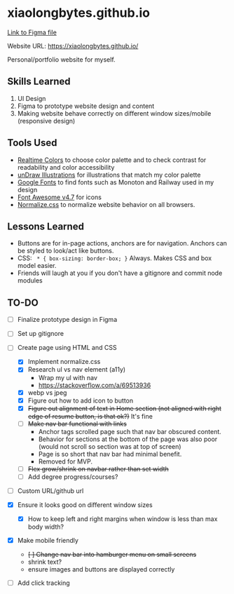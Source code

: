 # xiaolongbytes.github.io
[Link to Figma file](https://www.figma.com/file/zfkwEcGIBBs7vR97tzkndb/April's-Personal-Website?type=design&node-id=0%3A1&mode=design&t=CfYblM5eLAY2hOoo-1)

Website URL: https://xiaolongbytes.github.io/

Personal/portfolio website for myself.

## Skills Learned
1. UI Design
2. Figma to prototype website design and content
3. Making website behave correctly on different window sizes/mobile (responsive design)

## Tools Used
- [Realtime Colors](https://realtimecolors.com/?colors=040201-FBEEEA-853619-f2c9ba-bc4d24) to choose color palette and to check contrast for readability and color accessibility
- [unDraw Illustrations](https://undraw.co/illustrations) for illustrations that match my color palette
- [Google Fonts](https://fonts.google.com/specimen/Monoton?query=monoton) to find fonts such as Monoton and Railway used in my design
- [Font Awesome v4.7](https://fontawesome.com/v4/icons/) for icons
- [Normalize.css](https://necolas.github.io/normalize.css/) to normalize website behavior on all browsers.

## Lessons Learned
- Buttons are for in-page actions, anchors are for navigation. Anchors can be styled to look/act like buttons.
- CSS:  ``` * {
    box-sizing: border-box;
}```
Always. Makes CSS and box model easier.
- Friends will laugh at you if you don't have a gitignore and commit node modules

## TO-DO
- [ ] Finalize prototype design in Figma
- [ ] Set up gitignore 
- [ ] Create page using HTML and CSS
    - [X] Implement normalize.css
    - [X] Research ul vs nav element (a11y)
        - Wrap my ul with nav
        - https://stackoverflow.com/a/69513936
    - [X] webp vs jpeg
    - [X] Figure out how to add icon to button
    - [X] ~~Figure out alignment of text in Home section (not aligned with right edge of resume button, is that ok?)~~ It's fine
    - [ ] ~~Make nav bar functional with links~~
        - Anchor tags scrolled page such that nav bar obscured content.
        - Behavior for sections at the bottom of the page was also poor (would not scroll so section was at top of screen)
        - Page is so short that nav bar had minimal benefit.
        - Removed for MVP.
    - [ ] ~~Flex grow/shrink on navbar rather than set width~~
    - [ ] Add degree progress/courses?
- [ ] Custom URL/github url
- [X] Ensure it looks good on different window sizes
    - [X] How to keep left and right margins when window is less than max body width?
- [X] Make mobile friendly
    - ~~[ ] Change nav bar into hamburger menu on small screens~~
    - shrink text?
    - ensure images and buttons are displayed correctly
- [ ] Add click tracking

